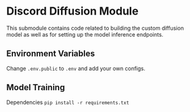 # Discord Diffusion Module

This submodule contains code related to building the custom diffusion model as well as for setting up the
model inference endpoints.


## Environment Variables

Change `.env.public` to `.env` and add your own configs.

## Model Training

Dependencies
`pip install -r requirements.txt`